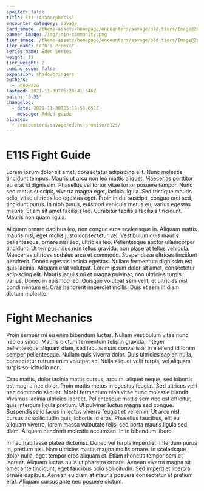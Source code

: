 ```yaml
---
spoiler: false
title: E11 (Anamorphosis)
encounter_category: savage
card_image: /theme-assets/homepage/encounters/savage/old_tiers/Image@2x.png
banner_image: /img/join-community.png
tier_image: /theme-assets/homepage/encounters/savage/old_tiers/Image@2x.png
tier_name: Eden's Promise
series_name: Eden Series
weight: 11
tier_weight: 2
coming_soon: false
expansion: shadowbringers
authors:
  - nonowazu
lastmod: 2021-11-30T05:20:41.546Z
patch: "5.55"
changelog:
  - date: 2021-11-30T05:16:55.651Z
    message: Added guide
aliases:
  - /encounters/savage/edens-promise/e12s/
---
```

# E11S Fight Guide
Lorem ipsum dolor sit amet, consectetur adipiscing elit. Nunc molestie tincidunt tempus. Mauris ut arcu non leo mattis aliquet. Maecenas porttitor eu erat id dignissim. Phasellus vel tortor vitae tortor posuere tempor. Nunc sed metus suscipit, viverra magna eget, lacinia ligula. Sed tristique mauris odio, vitae ultrices leo egestas eget. Proin in dui suscipit, congue orci sed, tincidunt purus. In nibh purus, euismod vehicula metus eu, varius egestas mauris. Etiam sit amet facilisis leo. Curabitur facilisis facilisis tincidunt. Mauris non quam ligula.

Aliquam ornare dapibus leo, non congue eros scelerisque in. Aliquam mattis mauris nisi, eget mollis justo consectetur vel. Vestibulum quis mauris pellentesque, ornare nisi sed, ultricies leo. Pellentesque auctor ullamcorper tincidunt. Ut tempus risus non tellus gravida, non placerat tellus vehicula. Maecenas ultrices sodales arcu et commodo. Suspendisse ultrices tincidunt hendrerit. Donec egestas lacinia egestas. Nullam fermentum dignissim est quis lacinia. Aliquam erat volutpat. Lorem ipsum dolor sit amet, consectetur adipiscing elit. Mauris iaculis mi et magna pulvinar, non ultricies turpis varius. Donec in euismod leo. Quisque volutpat sem velit, et ultricies nisl condimentum et. Cras hendrerit imperdiet mollis. Duis et sem in diam dictum molestie.

# Fight Mechanics

Proin semper mi eu enim bibendum luctus. Nullam vestibulum vitae nunc nec euismod. Mauris dictum fermentum felis in gravida. Integer pellentesque aliquam diam, sed iaculis risus convallis a. In eleifend id lorem semper pellentesque. Nullam quis viverra dolor. Duis ultricies sapien nulla, consectetur rutrum enim volutpat ac. Nulla aliquet velit turpis, vel aliquam turpis sollicitudin non.

Cras mattis, dolor lacinia mattis cursus, arcu mi aliquet neque, sed lobortis est magna nec dolor. Proin mattis metus in egestas feugiat. Sed ultrices velit nec commodo aliquet. Morbi fermentum nibh vitae nunc molestie blandit. Vivamus lacinia ultricies laoreet. Pellentesque mattis sem nec est efficitur, quis interdum ligula pretium. Ut pulvinar luctus magna sed congue. Suspendisse id lacus in lectus viverra feugiat et vel enim. Ut arcu nisl, cursus ac sollicitudin quis, lobortis id eros. Phasellus faucibus, elit eu aliquam viverra, lorem massa vulputate felis, sed porta mauris ligula sed diam. Aliquam hendrerit molestie accumsan. In in bibendum libero.

In hac habitasse platea dictumst. Donec vel turpis imperdiet, interdum purus in, pretium nisl. Nam ultricies mattis magna mollis ornare. In scelerisque dolor nulla, eget tempor eros aliquam et. Etiam rhoncus tempor sem et laoreet. Aliquam luctus nulla ut pharetra ornare. Aenean viverra magna sit amet ante tincidunt, eget faucibus odio sollicitudin. Sed imperdiet libero a ornare dapibus. Aenean eu diam at mauris posuere consectetur et pretium erat. Aliquam cursus ante nec posuere dictum.
